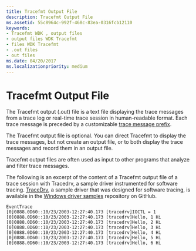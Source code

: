 ```yaml
---
title: Tracefmt Output File
description: Tracefmt Output File
ms.assetid: 55c8964c-992f-468c-83ea-0316fcb12110
keywords:
- Tracefmt WDK , output files
- output files WDK Tracefmt
- files WDK Tracefmt
- .out files
- out files
ms.date: 04/20/2017
ms.localizationpriority: medium
---
```


# Tracefmt Output File


The Tracefmt output (.out) file is a text file displaying the trace messages from a trace log or real-time trace session in human-readable format. Each trace message is preceded by a customizable [trace message prefix](trace-message-prefix.md).

The Tracefmt output file is optional. You can direct Tracefmt to display the trace messages, but not create an output file, or to both display the trace messages and record them in an output file.

Tracefmt output files are often used as input to other programs that analyze and filter trace messages.

The following is an excerpt of the content of a Tracefmt output file of a trace session with Tracedrv, a sample driver instrumented for software tracing. [TraceDrv](http://go.microsoft.com/fwlink/p/?LinkId=617726), a sample driver that was designed for software tracing, is available in the [Windows driver samples](http://go.microsoft.com/fwlink/p/?LinkId=616507) repository on GitHub.

```
EventTrace
[0]0888.0D60::10/23/2003-12:27:40.173 [tracedrv]IOCTL = 1
[0]0888.0D60::10/23/2003-12:27:40.173 [tracedrv]Hello, 1 Hi
[0]0888.0D60::10/23/2003-12:27:40.173 [tracedrv]Hello, 2 Hi
[0]0888.0D60::10/23/2003-12:27:40.173 [tracedrv]Hello, 3 Hi
[0]0888.0D60::10/23/2003-12:27:40.173 [tracedrv]Hello, 4 Hi
[0]0888.0D60::10/23/2003-12:27:40.173 [tracedrv]Hello, 5 Hi
[0]0888.0D60::10/23/2003-12:27:40.173 [tracedrv]Hello, 6 Hi
```

 

 





